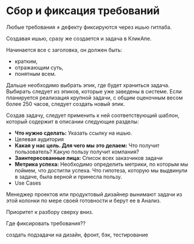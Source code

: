 # Сбор и фиксация требований

Любые требования ≠ дефекту фиксируются через ишью гитлаба. 

Создавая ишью, сразу же создается и задача в КликАпе.

Начинается все с заголовка, он должен быть:
- кратким,
- отражающим суть,
- понятным всем.

Дальше необходимо выбрать эпик, где будет храниться задача. Выбирать следует из эпиков, которые уже заведены в системе. Если планируется реализация крупной задачи, с общим оценочным весом более 250 часов, следует создать новый эпик.

Создав задачу, следует применить к ней соответствующий шаблон, который содержит в описании следующие разделы:
- **Что нужно сделать:** Указать ссылку на ишью.
- Целевая аудитория
- **Какая у нас цель. Для чего мы это делаем:** Что получит пользователь? Какую пользу получит компания? 
- **Заинтересованные лица:** Список всех заказчиков задачи
- **Метрика успеха:** Необходимо определить метрики, по которым мы поймем, что достигли успеха. Что гипотеза, которую мы выдвинули в задаче, была верной и принесла пользу.
- Use Cases

Менеджер проектов или продуктовый дизайнер вынимают задачи из этой колонки по мере своей готовности и берут ее в Анализ. 

Приоритет к разбору сверху вниз.

Где фиксировать требования??


создать подзадачи на дизайн, фронт, бэк, тестирование